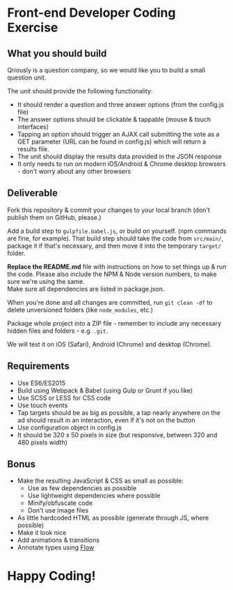 # Front-end Developer Coding Exercise


## What you should build

Qriously is a question company, so we would like you to build a small question unit.

The unit should provide the following functionality:

- It should render a question and three answer options (from the config.js file)
- The answer options should be clickable & tappable (mouse & touch interfaces)
- Tapping an option should trigger an AJAX call submitting the vote as a GET parameter (URL can be found in config.js)
  which will return a results file.
- The unit should display the results data provided in the JSON response
- It only needs to run on modern iOS/Android & Chrome desktop browsers - don't worry about any other browsers


## Deliverable

Fork this repository & commit your changes to your local branch (don't publish them on GitHub, please.)

Add a build step to `gulpfile.babel.js`, or build on yourself. (npm commands are fine, for example). That build step
should take the code from `src/main/`, package it if that's necessary, and then move it into the temporary `target/`
folder.

**Replace the README.md** file with instructions on how to set things up & run the code. Please also include the NPM &
Node version numbers, to make sure we're using the same.\
Make sure all dependencies are listed in package.json.

When you're done and all changes are committed, run `git clean -df` to delete unversioned folders (like `node_modules`,
etc.)

Package whole project into a ZIP file - remember to include any necessary hidden files and folders - e.g. `.git`.

We will test it on iOS (Safari), Android (Chrome) and desktop (Chrome).


## Requirements

- Use ES6/ES2015
- Build using Webpack & Babel (using Gulp or Grunt if you like)
- Use SCSS or LESS for CSS code
- Use touch events
- Tap targets should be as big as possible, a tap nearly anywhere on the ad should result in an interaction, even if
  it's not on the button
- Use configuration object in config.js
- It should be 320 x 50 pixels in size (but responsive, between 320 and 480 pixels width)


## Bonus

- Make the resulting JavaScript & CSS as small as possible:
  - Use as few dependencies as possible
  - Use lightweight dependencies where possible
  - Minify/obfuscate code
  - Don't use image files
- As little hardcoded HTML as possible (generate through JS, where possible)
- Make it look nice
- Add animations & transitions
- Annotate types using [Flow](https://flow.org/)


# Happy Coding!
